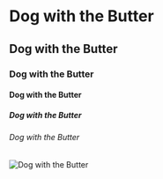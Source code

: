 # Dog with the Butter
## Dog with the Butter
### Dog with the Butter
#### Dog with the Butter
##### Dog with the Butter
###### Dog with the Butter

![Dog with the Butter](https://i.kym-cdn.com/entries/icons/original/000/035/650/cover5.jpg)
